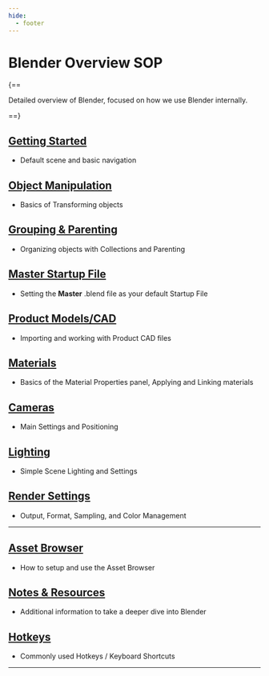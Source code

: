 ```yaml
---
hide:
  - footer
---
```


# **Blender Overview** SOP

{==

Detailed overview of Blender, focused on how we use Blender internally.

==}

## [**Getting Started**](Getting_Started.html)
- Default scene and basic navigation


## [**Object Manipulation**](Object_Manipulation.html)
- Basics of Transforming objects


## [**Grouping & Parenting**](Grouping_Parenting.html)
- Organizing objects with Collections and Parenting


## [**Master Startup File**](Master_Startup_File.html)
- Setting the **Master** .blend file as your default Startup File


## [**Product Models/CAD**](Product_Models.html)
- Importing and working with Product CAD files


## [**Materials**](Materials.html)
- Basics of the Material Properties panel, Applying and Linking materials


## [**Cameras**](Cameras.html)
- Main Settings and Positioning


## [**Lighting**](Lighting.html)
- Simple Scene Lighting and Settings


## [**Render Settings**](Render_Settings.html)
- Output, Format, Sampling, and Color Management


---

## [**Asset Browser**](../Asset_Browser.html)
- How to setup and use the Asset Browser


## [**Notes & Resources**](../Notes_Resources.html)
- Additional information to take a deeper dive into Blender


## [**Hotkeys**](../Hotkeys.html)
- Commonly used Hotkeys / Keyboard Shortcuts


---
